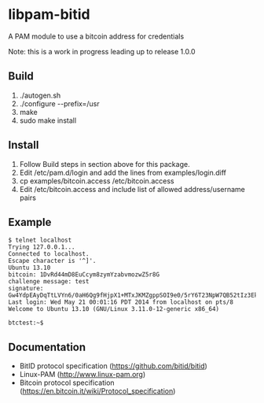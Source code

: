 libpam-bitid
============

A PAM module to use a bitcoin address for credentials

Note: this is a work in progress leading up to release 1.0.0

## Build

1. ./autogen.sh
2. ./configure --prefix=/usr
3. make
4. sudo make install

## Install

1. Follow Build steps in section above for this package.
2. Edit /etc/pam.d/login and add the lines from examples/login.diff
3. cp examples/bitcoin.access /etc/bitcoin.access
4. Edit /etc/bitcoin.access and include list of allowed address/username pairs

## Example
```
$ telnet localhost
Trying 127.0.0.1...
Connected to localhost.
Escape character is '^]'.
Ubuntu 13.10
bitcoin: 1DvRd44mD8EuCcym8zymYzabvmozwZ5r8G
challenge message: test 
signature: Gw4YdpEAyDqTtLVYn6/0aH6Qg9fHjpX1+MTxJKMZgppSOI9e0/5rY6T23NpW7QB52tIz3EkjTkVmn7Pe3BZn3Aw=
Last login: Wed May 21 00:01:16 PDT 2014 from localhost on pts/8
Welcome to Ubuntu 13.10 (GNU/Linux 3.11.0-12-generic x86_64)
 
btctest:~$
```

## Documentation
* BitID protocol specification (https://github.com/bitid/bitid)
* Linux-PAM (http://www.linux-pam.org)
* Bitcoin protocol specification (https://en.bitcoin.it/wiki/Protocol_specification)
